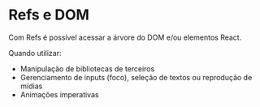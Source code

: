 # Refs e DOM

Com Refs é possível acessar a árvore do DOM e/ou elementos React.

Quando utilizar:

- Manipulação de bibliotecas de terceiros
- Gerenciamento de inputs (foco), seleção de textos ou reprodução de mídias
- Animações imperativas
